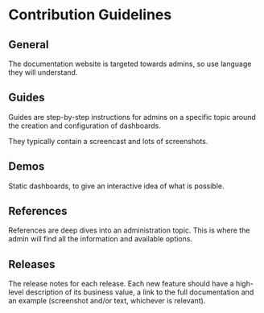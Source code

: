 # Contribution Guidelines

## General

The documentation website is targeted towards admins, so use language they will understand.

## Guides

Guides are step-by-step instructions for admins on a specific topic around the creation and configuration of dashboards.

They typically contain a screencast and lots of screenshots.

## Demos

Static dashboards, to give an interactive idea of what is possible.

## References

References are deep dives into an administration topic. This is where the admin will find all the information and available options.

## Releases

The release notes for each release. Each new feature should have a high-level description of its business value, a link to the full documentation and an example (screenshot and/or text, whichever is relevant).
